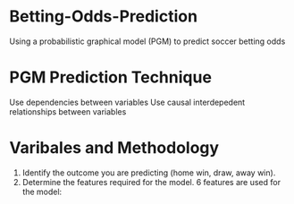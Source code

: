 # Betting-Odds-Prediction
Using a probabilistic graphical model (PGM) to predict soccer betting odds 

# PGM Prediction Technique
Use dependencies between variables
Use causal interdepedent relationships between variables

# Varibales and Methodology

1. Identify the outcome you are predicting (home win,
draw, away win).
2. Determine the features required for the model. 6 features
are used for the model:
